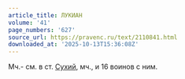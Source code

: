 ```yaml
---
article_title: ЛУКИАН
volume: '41'
page_numbers: '627'
source_url: https://pravenc.ru/text/2110841.html
downloaded_at: '2025-10-13T15:36:08Z'
---
```


Мч.- см. в ст. [Сухий](https://pravenc.ru/text/Сухий.html), мч., и 16 воинов с ним.

